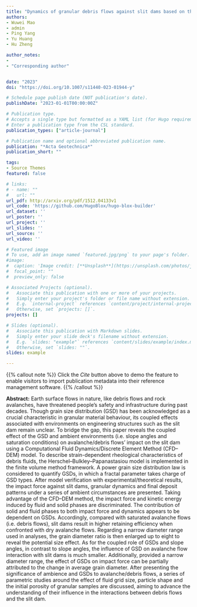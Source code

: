 ```yaml
---
title: "Dynamics of granular debris flows against slit dams based on the CFD–DEM method: effect of grain size distribution and ambient environments"
authors:
- Wuwei Mao
- admin
- Ping Yang
- Yu Huang
- Hu Zheng

author_notes:
- 
- "Corresponding author"


date: "2023"
doi: "https://doi.org/10.1007/s11440-023-01944-y"

# Schedule page publish date (NOT publication's date).
publishDate: "2023-01-01T00:00:00Z"

# Publication type.
# Accepts a single type but formatted as a YAML list (for Hugo requirements).
# Enter a publication type from the CSL standard.
publication_types: ["article-journal"]

# Publication name and optional abbreviated publication name.
publication: "*Acta Geotechnica*"
publication_short: ""

tags:
- Source Themes
featured: false

# links:
# - name: ""
#   url: ""
url_pdf: http://arxiv.org/pdf/1512.04133v1
url_code: 'https://github.com/HugoBlox/hugo-blox-builder'
url_dataset: ''
url_poster: ''
url_project: ''
url_slides: ''
url_source: ''
url_video: ''

# Featured image
# To use, add an image named `featured.jpg/png` to your page's folder. 
#image:
#  caption: 'Image credit: [**Unsplash**](https://unsplash.com/photos/jdD8gXaTZsc)'
#  focal_point: ""
#  preview_only: false

# Associated Projects (optional).
#   Associate this publication with one or more of your projects.
#   Simply enter your project's folder or file name without extension.
#   E.g. `internal-project` references `content/project/internal-project/index.md`.
#   Otherwise, set `projects: []`.
projects: []

# Slides (optional).
#   Associate this publication with Markdown slides.
#   Simply enter your slide deck's filename without extension.
#   E.g. `slides: "example"` references `content/slides/example/index.md`.
#   Otherwise, set `slides: ""`.
slides: example

---
```





{{% callout note %}}
Click the *Cite* button above to demo the feature to enable visitors to import publication metadata into their reference management software.
{{% /callout %}}


**Abstract:** Earth surface flows in nature, like debris flows and rock avalanches, have threatened people’s safety and infrastructure during past decades. Though grain size distribution (GSD) has been acknowledged as a crucial characteristic in granular material behaviour, its coupled effects associated with environments on engineering structures such as the slit dam remain unclear. To bridge the gap, this paper reveals the coupled effect of the GSD and ambient environments (i.e. slope angles and saturation conditions) on avalanche/debris flows’ impact on the slit dam using a Computational Fluid Dynamics/Discrete Element Method (CFD–DEM) model. To describe strain-dependent rheological characteristics of debris fluids, the Herschel–Bulkley–Papanastasiou model is implemented in the finite volume method framework. A power grain size distribution law is considered to quantify GSDs, in which a fractal parameter takes charge of GSD types. After model verification with experimental/theoretical results, the impact force against slit dams, granular dynamics and final deposit patterns under a series of ambient circumstances are presented. Taking advantage of the CFD–DEM method, the impact force and kinetic energy induced by fluid and solid phases are discriminated. The contribution of solid and fluid phases to both impact force and dynamics appears to be dependent on GSDs. Accordingly, compared with saturated avalanche flows (i.e. debris flows), slit dams result in higher retaining efficiency when confronted with dry avalanche flows. Regarding a narrow diameter range used in analyses, the grain diameter ratio is then enlarged up to eight to reveal the potential size effect. As for the coupled role of GSDs and slope angles, in contrast to slope angles, the influence of GSD on avalanche flow interaction with slit dams is much smaller. Additionally, provided a narrow diameter range, the effect of GSDs on impact force can be partially attributed to the change in average grain diameter. After presenting the significance of ambience and GSDs to avalanche/debris flows, a series of parametric studies around the effect of fluid grid size, particle shape and the initial porosity of granular samples are discussed, aiming to advance the understanding of their influence in the interactions between debris flows and the slit dam.
